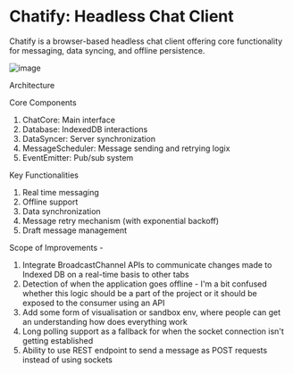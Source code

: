 
# Chatify: Headless Chat Client

Chatify is a browser-based headless chat client offering core functionality for messaging, data syncing, and offline persistence.

![image](https://github.com/user-attachments/assets/28fa32dd-f990-48a4-9bf6-823467983dfb)

Architecture

Core Components

1. ChatCore: Main interface
2. Database: IndexedDB interactions
3. DataSyncer: Server synchronization
4. MessageScheduler: Message sending and retrying logix
5. EventEmitter: Pub/sub system

Key Functionalities

1. Real time messaging
2. Offline support
3. Data synchronization
4. Message retry mechanism (with exponential backoff)
5. Draft message management


Scope of Improvements -
1. Integrate BroadcastChannel APIs to communicate changes made to Indexed DB on a real-time basis to other tabs
2. Detection of when the application goes offline - I'm a bit confused whether this logic should be a part of the project or it should be exposed to the consumer using an API
3. Add some form of visualisation or sandbox env, where people can get an understanding how does everything work
4. Long polling support as a fallback for when the socket connection isn't getting established
5. Ability to use REST endpoint to send a message as POST requests instead of using sockets


